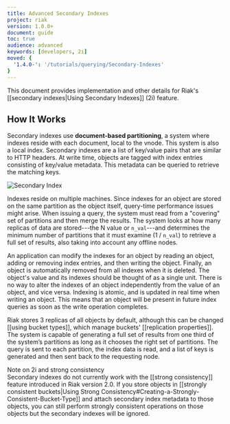 ```yaml
---
title: Advanced Secondary Indexes
project: riak
version: 1.0.0+
document: guide
toc: true
audience: advanced
keywords: [developers, 2i]
moved: {
  '1.4.0-': '/tutorials/querying/Secondary-Indexes'
}
---
```


This document provides implementation and other details for Riak's
[[secondary indexes|Using Secondary Indexes]] \(2i) feature.

## How It Works

Secondary indexes use **document-based partitioning**, a system where
indexes reside with each document, local to the vnode. This system is
also a local index. Secondary indexes are a list of key/value pairs that
are similar to HTTP headers. At write time, objects are tagged with
index entries consisting of key/value metadata. This metadata can be
queried to retrieve the matching keys.

![Secondary Index](/images/Secondary-index-example.png)

Indexes reside on multiple machines. Since indexes for an object are
stored on the same partition as the object itself, query-time
performance issues might arise. When issuing a query, the system must
read from a "covering" set of partitions and then merge the results.
The system looks at how many replicas of data are stored---the N value
or `n_val`---and determines the minimum number of partitions that it
must examine (1 / `n_val`) to retrieve a full set of results, also
taking into account any offline nodes.

An application can modify the indexes for an object by reading an
object, adding or removing index entries, and then writing the object.
Finally, an object is automatically removed from all indexes when it is
deleted. The object's value and its indexes should be thought of as a
single unit. There is no way to alter the indexes of an object
independently from the value of an object, and vice versa. Indexing is
atomic, and is updated in real time when writing an object. This means
that an object will be present in future index queries as soon as the
write operation completes.

Riak stores 3 replicas of all objects by default, although this can be
changed [[using bucket types]], which manage buckets' [[replication
properties]]. The system is capable of generating a full set of results
from one third of the system’s partitions as long as it chooses the
right set of partitions. The query is sent to each partition, the index
data is read, and a list of keys is generated and then sent back to the
requesting node.

<div class="note">
<div class="title">Note on 2i and strong consistency</div>
Secondary indexes do not currently work with the [[strong consistency]]
feature introduced in Riak version 2.0. If you store objects in
[[strongly consistent buckets|Using Strong
Consistency#Creating-a-Strongly-Consistent-Bucket-Type]] and attach
secondary index metadata to those objects, you can still perform
strongly consistent operations on those objects but the secondary
indexes will be ignored.
</div>

